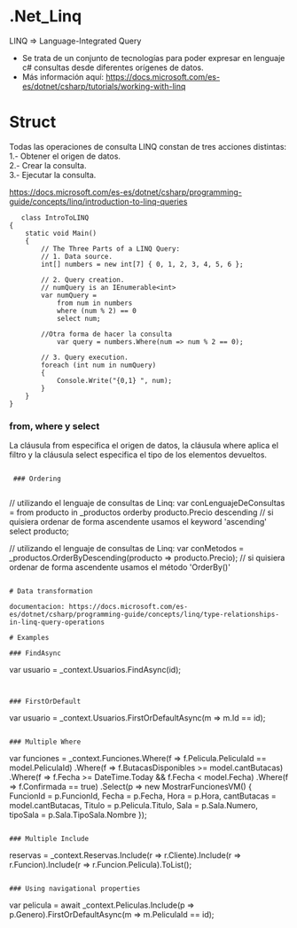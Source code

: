 # .Net_Linq

LINQ => Language-Integrated Query
* Se trata de un conjunto de tecnologías para poder expresar en lenguaje c# consultas desde diferentes orígenes de datos.
* Más información aquí: https://docs.microsoft.com/es-es/dotnet/csharp/tutorials/working-with-linq

# Struct

Todas las operaciones de consulta LINQ constan de tres acciones distintas: <br>
1.- Obtener el origen de datos. <br>
2.- Crear la consulta. <br>
3.- Ejecutar la consulta. <br>

https://docs.microsoft.com/es-es/dotnet/csharp/programming-guide/concepts/linq/introduction-to-linq-queries

```
   class IntroToLINQ
{
    static void Main()
    {
        // The Three Parts of a LINQ Query:
        // 1. Data source.
        int[] numbers = new int[7] { 0, 1, 2, 3, 4, 5, 6 };

        // 2. Query creation.
        // numQuery is an IEnumerable<int>
        var numQuery =
            from num in numbers
            where (num % 2) == 0
            select num;     
            
        //Otra forma de hacer la consulta
            var query = numbers.Where(num => num % 2 == 0);    
         
        // 3. Query execution.
        foreach (int num in numQuery)
        {
            Console.Write("{0,1} ", num);
        }
    }
}
```


### from, where y select 

La cláusula from especifica el origen de datos, la cláusula where aplica el filtro y la cláusula select especifica el tipo de los elementos devueltos. 

```
 
 ### Ordering
 
 ```
  // utilizando el lenguaje de consultas de Linq:
            var conLenguajeDeConsultas = from producto in _productos
                                         orderby producto.Precio descending // si quisiera ordenar de forma ascendente usamos el keyword 'ascending'
                                         select producto;

            
// utilizando el lenguaje de consultas de Linq:
            var conMetodos = _productos.OrderByDescending(producto => producto.Precio); // si quisiera ordenar de forma ascendente usamos el método 'OrderBy()'
```
 
# Data transformation

documentacion: https://docs.microsoft.com/es-es/dotnet/csharp/programming-guide/concepts/linq/type-relationships-in-linq-query-operations

# Examples 

### FindAsync

```
 var usuario =  _context.Usuarios.FindAsync(id);

```


### FirstOrDefault

```
var usuario =  _context.Usuarios.FirstOrDefaultAsync(m => m.Id == id);
```

### Multiple Where

```
 var funciones = _context.Funciones.Where(f => f.Pelicula.PeliculaId == model.PeliculaId)
                                               .Where(f => f.ButacasDisponibles >= model.cantButacas)
                                               .Where(f => f.Fecha >= DateTime.Today && f.Fecha < model.Fecha)
                                               .Where(f => f.Confirmada == true)
                                               .Select(p => new MostrarFuncionesVM() 
                                               { FuncionId = p.FuncionId,
                                                 Fecha = p.Fecha, 
                                                 Hora = p.Hora, 
                                                 cantButacas = model.cantButacas, 
                                                 Titulo = p.Pelicula.Titulo,
                                                 Sala = p.Sala.Numero, 
                                                 tipoSala = p.Sala.TipoSala.Nombre 
                                               });
```

### Multiple Include

```
reservas = _context.Reservas.Include(r => r.Cliente).Include(r => r.Funcion).Include(r => r.Funcion.Pelicula).ToList();
```

### Using navigational properties

```
var pelicula = await _context.Peliculas.Include(p => p.Genero).FirstOrDefaultAsync(m => m.PeliculaId == id);
```

